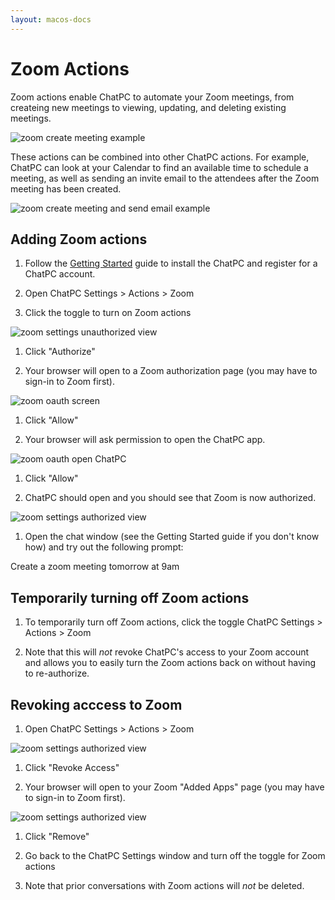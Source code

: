 ```yaml
---
layout: macos-docs
---
```


# Zoom Actions

Zoom actions enable ChatPC to automate your Zoom meetings, from createing new meetings to viewing, updating, and deleting existing meetings.

![zoom create meeting example](/images/docs/macos/zoom-integration/zoom-create-meeting.png)

These actions can be combined into other ChatPC actions. For example, ChatPC can look at your Calendar to find an available time to schedule a meeting, as well as sending an invite email to the attendees after the Zoom meeting has been created.

![zoom create meeting and send email example](/images/docs/macos/zoom-integration/zoom-create-meeting-and-email.png)

## Adding Zoom actions

1. Follow the [Getting Started](/docs/macos/getting-started) guide to install the ChatPC and register for a ChatPC account.

1. Open ChatPC Settings > Actions > Zoom

1. Click the toggle to turn on Zoom actions

![zoom settings unauthorized view](/images/docs/macos/zoom-integration/zoom-settings-unauthorized.png)

1. Click "Authorize"

1. Your browser will open to a Zoom authorization page (you may have to sign-in to Zoom first).

![zoom oauth screen](/images/docs/macos/zoom-integration/zoom-settings-unauthorized.png)

1. Click "Allow"

1. Your browser will ask permission to open the ChatPC app.

![zoom oauth open ChatPC](/images/docs/macos/zoom-integration/zoom-oauth-open-chatpc.png)

1. Click "Allow"

1. ChatPC should open and you should see that Zoom is now authorized.

![zoom settings authorized view](/images/docs/macos/zoom-integration/zoom-settings-authorized.png)

1. Open the chat window (see the Getting Started guide if you don't know how) and try out the following prompt:

<div class="alert alert-secondary" role="alert">
  Create a zoom meeting tomorrow at 9am
</div>

## Temporarily turning off Zoom actions

1. To temporarily turn off Zoom actions, click the toggle ChatPC Settings > Actions > Zoom

1. Note that this will *not* revoke ChatPC's access to your Zoom account and allows you to easily turn the Zoom actions back on without having to re-authorize.

## Revoking acccess to Zoom

1. Open ChatPC Settings > Actions > Zoom

![zoom settings authorized view](/images/docs/macos/zoom-integration/zoom-settings-authorized.png)

1. Click "Revoke Access"

1. Your browser will open to your Zoom "Added Apps" page (you may have to sign-in to Zoom first).

![zoom settings authorized view](/images/docs/macos/zoom-integration/zoom-added-apps.png)

1. Click "Remove"

1. Go back to the ChatPC Settings window and turn off the toggle for Zoom actions

1. Note that prior conversations with Zoom actions will *not* be deleted.
